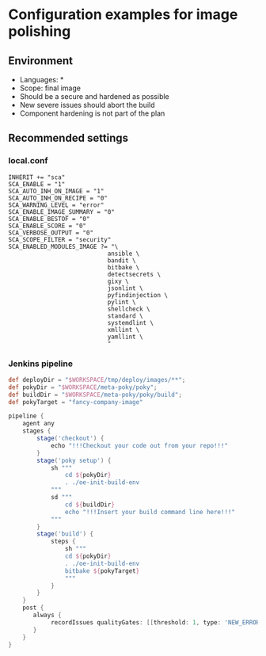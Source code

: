 # Configuration examples for image polishing

## Environment

* Languages: *
* Scope: final image
* Should be a secure and hardened as possible
* New severe issues should abort the build
* Component hardening is not part of the plan

## Recommended settings

### local.conf

```bitbake
INHERIT += "sca"
SCA_ENABLE = "1"
SCA_AUTO_INH_ON_IMAGE = "1"
SCA_AUTO_INH_ON_RECIPE = "0"
SCA_WARNING_LEVEL = "error"
SCA_ENABLE_IMAGE_SUMMARY = "0"
SCA_ENABLE_BESTOF = "0"
SCA_ENABLE_SCORE = "0"
SCA_VERBOSE_OUTPUT = "0"
SCA_SCOPE_FILTER = "security"
SCA_ENABLED_MODULES_IMAGE ?= "\
                            ansible \
                            bandit \
                            bitbake \
                            detectsecrets \
                            gixy \
                            jsonlint \
                            pyfindinjection \
                            pylint \
                            shellcheck \
                            standard \
                            systemdlint \
                            xmllint \
                            yamllint \
                            "
```

### Jenkins pipeline

```groovy
def deployDir = "$WORKSPACE/tmp/deploy/images/**";
def pokyDir = "$WORKSPACE/meta-poky/poky";
def buildDir = "$WORKSPACE/meta-poky/poky/build";
def pokyTarget = "fancy-company-image"

pipeline {
    agent any
    stages {
        stage('checkout') {
            echo "!!!Checkout your code out from your repo!!!"
        }
        stage('poky setup') {
            sh """
                cd ${pokyDir}
                . ./oe-init-build-env
            """
            sd """
                cd ${buildDir}
                echo "!!!Insert your build command line here!!!"
            """
        }
        stage('build') {
            steps {
                sh """
                cd ${pokyDir}
                . ./oe-init-build-env
                bitbake ${pokyTarget}
                """
            }
        }
    }
    post {
       always {
            recordIssues qualityGates: [[threshold: 1, type: 'NEW_ERROR', unstable: false]], tools: [checkStyle(pattern: '$deployDir/sca/*/checkstyle/*.xml')]
       }
    }
}
```

